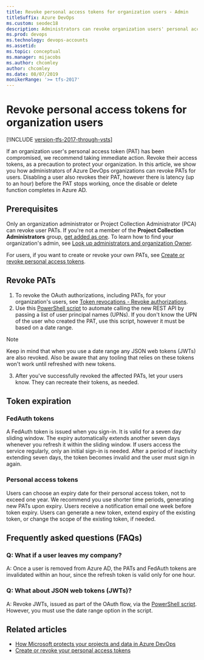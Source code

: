 ```yaml
---
title: Revoke personal access tokens for organization users - Admin
titleSuffix: Azure DevOps
ms.custom: seodec18
description: Administrators can revoke organization users' personal access tokens (PATs).
ms.prod: devops
ms.technology: devops-accounts
ms.assetid: 
ms.topic: conceptual
ms.manager: mijacobs
ms.author: chcomley
author: chcomley
ms.date: 08/07/2019
monikerRange: '>= tfs-2017'
---
```


# Revoke personal access tokens for organization users

[!INCLUDE [version-tfs-2017-through-vsts](../../_shared/version-tfs-2017-through-vsts.md)]

If an organization user's personal access token (PAT) has been compromised, we recommend taking immediate action. Revoke their access tokens, as a precaution to protect your organization. In this article, we show you how administrators of Azure DevOps organizations can revoke PATs for users. Disabling a user also revokes their PAT, however there is latency (up to an hour) before the PAT stops working, once the disable or delete function completes in Azure AD. 

## Prerequisites

Only an organization administrator or Project Collection Administrator (PCA) can revoke user PATs. If you're not a member of the **Project Collection Administrators** group, [get added as one](../../organizations/security/set-project-collection-level-permissions.md). To learn how to find your organization's admin, see [Look up administrators and organization Owner](../security/lookup-organization-owner-admin.md).

For users, if you want to create or revoke your own PATs, see [Create or revoke personal access tokens](use-personal-access-tokens-to-authenticate.md).

## Revoke PATs

1. To revoke the OAuth authorizations, including PATs, for your organization's users, see [Token revocations - Revoke authorizations](https://docs.microsoft.com/rest/api/azure/devops/tokenadministration/token%20revocations/revoke%20authorizations?view=azure-devops-rest-5.0).
2. Use this [PowerShell script](https://github.com/Microsoft/vsts-script-samples/tree/master/PowerShell/TokenAdmin) to automate calling the new REST API by passing a list of user principal names (UPNs). If you don't know the UPN of the user who created the PAT, use this script, however it must be based on a date range.

> [!NOTE]
> Keep in mind that when you use a date range any JSON web tokens (JWTs) are also revoked. Also be aware that any tooling that relies on these tokens won't work until refreshed with new tokens.

3. After you've successfully revoked the affected PATs, let your users know. They can recreate their tokens, as needed.

<a id="token-expiration" />

## Token expiration

### FedAuth tokens

A FedAuth token is issued when you sign-in. It is valid for a seven day sliding window. The expiry automatically extends another seven days whenever you refresh it within the sliding window. If users access the service regularly, only an initial sign-in is needed. After a period of inactivity extending seven days, the token becomes invalid and the user must sign in again.

### Personal access tokens

Users can choose an expiry date for their personal access token, not to exceed one year. We recommend you use shorter time periods, generating new PATs upon expiry. Users receive a notification email one week before token expiry. Users can generate a new token, extend expiry of the existing token, or change the scope of the existing token, if needed.

## Frequently asked questions (FAQs)

### Q: What if a user leaves my company?

A: Once a user is removed from Azure AD, the PATs and FedAuth tokens are invalidated within an hour, since the refresh token is valid only for one hour.

### Q: What about JSON web tokens (JWTs)?

A: Revoke JWTs, issued as part of the OAuth flow, via the [PowerShell script](https://github.com/Microsoft/vsts-script-samples/tree/master/PowerShell/TokenAdmin). However, you must use the date range option in the script.

## Related articles

- [How Microsoft protects your projects and data in Azure DevOps](../../organizations/security/data-protection.md)
- [Create or revoke your personal access tokens](use-personal-access-tokens-to-authenticate.md)

